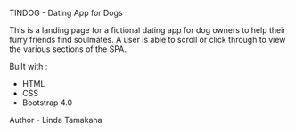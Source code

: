 TINDOG - Dating App for Dogs


This is a landing page for a fictional dating app for dog owners to help their furry friends find soulmates. 
A user is able to scroll or click through to view the various sections of the SPA.

Built with :

- HTML
- CSS
- Bootstrap 4.0

Author - Linda Tamakaha
